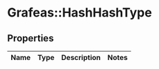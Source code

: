 # Grafeas::HashHashType

## Properties
Name | Type | Description | Notes
------------ | ------------- | ------------- | -------------


